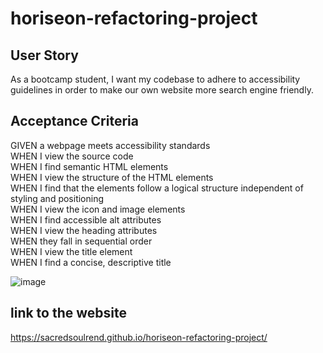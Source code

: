 # horiseon-refactoring-project

## User Story

As a bootcamp student,
I want my codebase to adhere to accessibility guidelines
in order to make our own website more search engine friendly.

## Acceptance Criteria

GIVEN a webpage meets accessibility standards <br>
WHEN I view the source code <br>
WHEN I find semantic HTML elements <br>
WHEN I view the structure of the HTML elements <br>
WHEN I find that the elements follow a logical structure independent of styling and positioning <br>
WHEN I view the icon and image elements <br>
WHEN I find accessible alt attributes <br>
WHEN I view the heading attributes <br>
WHEN they fall in sequential order <br>
WHEN I view the title element <br>
WHEN I find a concise, descriptive title <br>


![image](https://github.com/SacredSoulrend/challenge-1/assets/131583357/ab482514-2094-41cc-aed1-a1d02d0f661b)

## link to the website

https://sacredsoulrend.github.io/horiseon-refactoring-project/
